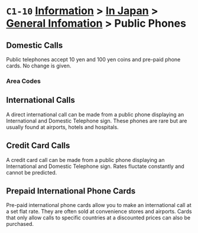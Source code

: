 # `C1-10` [Information](../../) > [In Japan](../) > [General Infomation](../general%20information) > Public Phones

## Domestic Calls
Public telephones accept 10 yen and 100 yen coins and pre-paid phone cards. No change is given.

### Area Codes
<!-- add table of area codes -->

## International Calls
A direct international call can be made from a public phone displaying an International and Domestic Telephone sign. These phones are rare but are usually found at airports, hotels and hospitals.

## Credit Card Calls
A credit card call can be made from a public phone displaying an International and Domestic Telephone sign. Rates fluctate constantly and cannot be predicted.

## Prepaid International Phone Cards
Pre-paid international phone cards allow you to make an international call at a set flat rate. They are often sold at convenience stores and airports. Cards that only allow calls to specific countries at a discounted prices can also be purchased.
